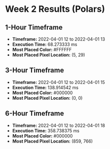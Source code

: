 # Week 2 Results (Polars)
## 1-Hour Timeframe
- **Timeframe:** 2022-04-01 12 to 2022-04-01 13
- **Execution Time:** 68.273333 ms
- **Most Placed Color:** #FFFFFF
- **Most Placed Pixel Location:** (5, 29)

## 3-Hour Timeframe
- **Timeframe:** 2022-04-01 12 to 2022-04-01 15
- **Execution Time:** 138.914542 ms
- **Most Placed Color:** #000000
- **Most Placed Pixel Location:** (0, 0)

## 6-Hour Timeframe
- **Timeframe:** 2022-04-01 12 to 2022-04-01 18
- **Execution Time:** 358.738375 ms
- **Most Placed Color:** #000000
- **Most Placed Pixel Location:** (859, 766)